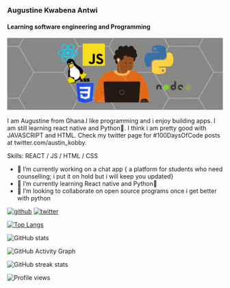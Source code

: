 ###  Augustine Kwabena Antwi
#### Learning software engineering and Programming
![Learning software engineering and Programming](https://github.com/AugustineKwabenaAntwi/augustinekwabenaantwi/blob/main/Untitled%20design.gif)

I am Augustine from Ghana.I like programming and i enjoy building apps. I am still learning react native and Python🐍. I think i am pretty good with JAVASCRIPT and HTML. Check my twitter page for #100DaysOfCode posts at twitter.com/austin_kobby.

Skills: REACT / JS / HTML / CSS

- 🔭 I’m currently working on a chat app { a platform for students who need counselling; i put it on hold but i will keep you updated} 
- 🌱 I’m currently learning React native and Python🐍 
- 👯 I’m looking to collaborate on open source programs once i get better with python 


[<img src='https://cdn.jsdelivr.net/npm/simple-icons@3.0.1/icons/github.svg' alt='github' height='40'>](https://github.com/augustinekwabenaantwi)  [<img src='https://cdn.jsdelivr.net/npm/simple-icons@3.0.1/icons/twitter.svg' alt='twitter' height='40'>](https://twitter.com/http://twitter.com/austin_kobby)  

[![Top Langs](https://github-readme-stats.vercel.app/api/top-langs/?username=augustinekwabenaantwi)](https://github.com/anuraghazra/github-readme-stats)

![GitHub stats](https://github-readme-stats.vercel.app/api?username=augustinekwabenaantwi&show_icons=true)  

![GitHub Activity Graph](https://activity-graph.herokuapp.com/graph?username=augustinekwabenaantwi)  

![GitHub streak stats](https://github-readme-streak-stats.herokuapp.com/?user=augustinekwabenaantwi)  

![Profile views](https://gpvc.arturio.dev/augustinekwabenaantwi)  







